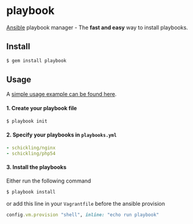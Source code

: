 playbook
========

[Ansible](www.ansibleworks.com) playbook manager - The **fast and easy** way to install playbooks.

## Install

```sh
$ gem install playbook
```

## Usage

A [simple usage example can be found here](https://github.com/schickling/playbook-example).

#### 1. Create your playbook file
```sh
$ playbook init
```

#### 2. Specify your playbooks in `playbooks.yml`
```yml
- schickling/nginx
- schickling/php54
```

#### 3. Install the playbooks
Either run the following command
```sh
$ playbook install
```
or add this line in your `Vagrantfile` before the ansible provision
```ruby
config.vm.provision "shell", inline: "echo run playbook"
```

